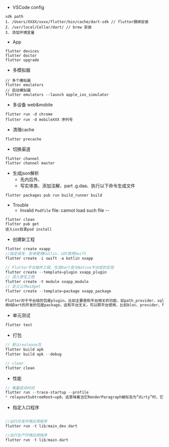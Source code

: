 * VSCode config

```shell
sdk path
1. /Users/XXXX/xxxx/flutter/bin/cache/dart-sdk // flutter捆绑安装
2. /usr/local/Cellar/dart/ // brew 安装
3. 添加环境变量
```

* App

```shell
flutter devices
flutter doctor
flutter upgrade
```

* 多模拟器

```shell
// 多个模拟器
flutter emulators
// 启动模拟器
flutter emulators --launch apple_ios_simulator
```

* 多设备 web&mobile

```shell
flutter run -d chrome
flutter run -d mobileXXX 序列号
```

* 清理cache

```shell
flutter precache
```

* 切换渠道

```
flutter channel
flutter channel master
```

* 生成json解析
  * 先内后外、
  * 写实体类、添加注解、part .g.daa、执行以下命令生成文件

```dart
flutter packages pub run build_runner build
```

* Trouble
  *  Invalid `Podfile` file: cannot load such file --

```shell
flutter clean
flutter pub get
进入ios目录pod install
```

* 创建新工程

```dart
flutter create xxapp
//指定语言，安卓使用Kotlin，iOS使用Swift
flutter create -i swift -a kotlin xxapp
  
// Flutter平台插件工程，包含Dart层与Native平台层的实现
flutter create --template=plugin xxapp_plugin
// 混入原生工程
flutter create -t module xxapp_module
// 定义公共widget 
flutter create --template=package xxapp_package
  
Flutter对于平台级的包是plugin，比如主要是和平台相关的功能，如path_provider、sqlfilte,
用纯Dart的开发的包是package，这和平台无关，可以跨平台使用，比如bloc、provider、flutter_star
```

* 单元测试

```dart
flutter test
```

* 打包

```dart
// 默认realease包
flutter build apk
flutter build apk --debug

// clean
flutter clean
```

* 性能

```dart
// 衡量启动时间
flutter run --trace-startup --profile
* relayoutSubtreeRoot=up8，这意味着当它RenderParagraph被标及为”dirty”时，它的八个祖先也必须被标记为”dirty”
```

* 指定入口程序

```dart

//运行开发环境应用程序
flutter run -t lib/main_dev.dart 

//运行生产环境应用程序
flutter run -t lib/main.dart
```

